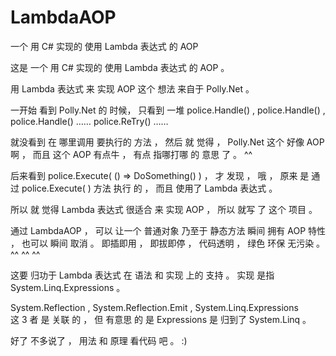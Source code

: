 # LambdaAOP
一个 用 C# 实现的 使用 Lambda 表达式 的 AOP


这是 一个 用 C# 实现的 使用 Lambda 表达式 的 AOP   。

用 Lambda 表达式 来 实现 AOP 这个 想法 来自于  Polly.Net  。

一开始 看到  Polly.Net 的 时候， 只看到 一堆  police.Handle() ,  police.Handle()  ,  police.Handle()   ……
police.ReTry()   ……

就没看到 在 哪里调用 要执行的 方法 ，   然后 就 觉得 ，   Polly.Net  这个 好像 AOP 啊 ， 而且 这个 AOP 有点牛 ，
有点 指哪打哪 的 意思 了  。  ^^

后来看到   police.Execute( () => DoSomething() )   ，  才 发现 ， 哦 ，  原来 是 通过  police.Execute( )  方法 执行 的 ，
而且 使用了  Lambda 表达式  。

所以 就 觉得  Lambda 表达式 很适合 来 实现 AOP ，  所以 就写 了 这个 项目 。

通过  LambdaAOP  ， 可以 让一个 普通对象 乃至于 静态方法  瞬间 拥有 AOP 特性 ， 也可以 瞬间 取消  。
即插即用 ，  即拔即停   ，    代码透明  ，   绿色 环保 无污染   。   ^^  ^^  ^^

这要 归功于  Lambda 表达式   在 语法 和 实现 上的 支持 。  实现 是指  System.Linq.Expressions  。

System.Reflection ,    System.Reflection.Emit     ,      System.Linq.Expressions   
这 3 者 是 关联 的  ，  但 有意思 的 是    Expressions  是 归到了 System.Linq    。

好了 不多说了 ，  用法 和 原理 看代码 吧 。  :)











